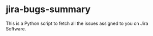 # jira-bugs-summary
This is a Python script to fetch all the issues assigned to you on Jira Software.
